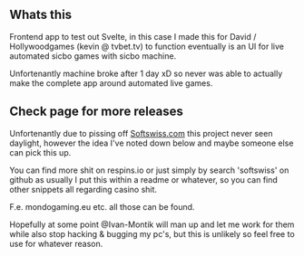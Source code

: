 ## Whats this
Frontend app to test out Svelte, in this case I made this for David / Hollywoodgames (kevin @ tvbet.tv) to function eventually is an UI for live automated sicbo games with sicbo machine.

Unfortenantly machine broke after 1 day xD so never was able to actually make the complete app around automated live games.

## Check page for more releases
Unfortenantly due to pissing off [Softswiss.com](https://softswiss.com) this project never seen daylight, however the idea I've noted down below and maybe someone else can pick this up.

You can find more shit on respins.io or just simply by search 'softswiss' on github as usually I put this within a readme or whatever, so you can find other snippets all regarding casino shit.

F.e. mondogaming.eu etc. all those can be found.

Hopefully at some point @Ivan-Montik will man up and let me work for them while also stop hacking & bugging my pc's, but this is unlikely so feel free to use for whatever reason.
